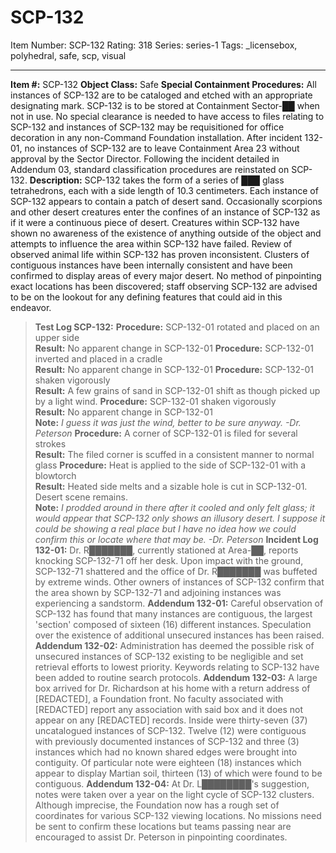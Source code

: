 # SCP-132
Item Number: SCP-132
Rating: 318
Series: series-1
Tags: _licensebox, polyhedral, safe, scp, visual

---

**Item #:** SCP-132
**Object Class:** Safe
**Special Containment Procedures:** All instances of SCP-132 are to be cataloged and etched with an appropriate designating mark. SCP-132 is to be stored at Containment Sector-██ when not in use. No special clearance is needed to have access to files relating to SCP-132 and instances of SCP-132 may be requisitioned for office decoration in any non-Command Foundation installation. After incident 132-01, no instances of SCP-132 are to leave Containment Area 23 without approval by the Sector Director. Following the incident detailed in Addendum 03, standard classification procedures are reinstated on SCP-132.
**Description:** SCP-132 takes the form of a series of ███ glass tetrahedrons, each with a side length of 10.3 centimeters. Each instance of SCP-132 appears to contain a patch of desert sand. Occasionally scorpions and other desert creatures enter the confines of an instance of SCP-132 as if it were a continuous piece of desert. Creatures within SCP-132 have shown no awareness of the existence of anything outside of the object and attempts to influence the area within SCP-132 have failed.
Review of observed animal life within SCP-132 has proven inconsistent. Clusters of contiguous instances have been internally consistent and have been confirmed to display areas of every major desert. No method of pinpointing exact locations has been discovered; staff observing SCP-132 are advised to be on the lookout for any defining features that could aid in this endeavor.
> **Test Log SCP-132:**
> **Procedure:** SCP-132-01 rotated and placed on an upper side  
>  **Result:** No apparent change in SCP-132-01
> **Procedure:** SCP-132-01 inverted and placed in a cradle  
>  **Result:** No apparent change in SCP-132-01
> **Procedure:** SCP-132-01 shaken vigorously  
>  **Result:** A few grains of sand in SCP-132-01 shift as though picked up by a light wind.
> **Procedure:** SCP-132-01 shaken vigorously  
>  **Result:** No apparent change in SCP-132-01  
>  **Note:** _I guess it was just the wind, better to be sure anyway. -Dr. Peterson_
> **Procedure:** A corner of SCP-132-01 is filed for several strokes  
>  **Result:** The filed corner is scuffed in a consistent manner to normal glass
> **Procedure:** Heat is applied to the side of SCP-132-01 with a blowtorch  
>  **Result:** Heated side melts and a sizable hole is cut in SCP-132-01. Desert scene remains.  
>  **Note:** _I prodded around in there after it cooled and only felt glass; it would appear that SCP-132 only shows an illusory desert. I suppose it could be showing a real place but I have no idea how we could confirm this or locate where that may be. -Dr. Peterson_
**Incident Log 132-01:** Dr. R███████, currently stationed at Area-██, reports knocking SCP-132-71 off her desk. Upon impact with the ground, SCP-132-71 shattered and the office of Dr. R███████ was buffeted by extreme winds. Other owners of instances of SCP-132 confirm that the area shown by SCP-132-71 and adjoining instances was experiencing a sandstorm.
**Addendum 132-01:** Careful observation of SCP-132 has found that many instances are contiguous, the largest 'section' composed of sixteen (16) different instances. Speculation over the existence of additional unsecured instances has been raised.
**Addendum 132-02:** Administration has deemed the possible risk of unsecured instances of SCP-132 existing to be negligible and set retrieval efforts to lowest priority. Keywords relating to SCP-132 have been added to routine search protocols.
**Addendum 132-03:** A large box arrived for Dr. Richardson at his home with a return address of [REDACTED], a Foundation front. No faculty associated with [REDACTED] report any association with said box and it does not appear on any [REDACTED] records. Inside were thirty-seven (37) uncatalogued instances of SCP-132. Twelve (12) were contiguous with previously documented instances of SCP-132 and three (3) instances which had no known shared edges were brought into contiguity. Of particular note were eighteen (18) instances which appear to display Martian soil, thirteen (13) of which were found to be contiguous.
**Addendum 132-04:** At Dr. L████████'s suggestion, notes were taken over a year on the light cycle of SCP-132 clusters. Although imprecise, the Foundation now has a rough set of coordinates for various SCP-132 viewing locations. No missions need be sent to confirm these locations but teams passing near are encouraged to assist Dr. Peterson in pinpointing coordinates.